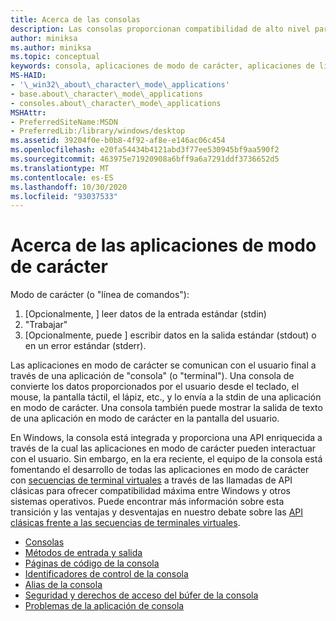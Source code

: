 ```yaml
---
title: Acerca de las consolas
description: Las consolas proporcionan compatibilidad de alto nivel para las aplicaciones de modo de carácter simple que interactúan con el usuario mediante el uso de funciones que leen la entrada estándar y escriben en la salida estándar o en un error estándar.
author: miniksa
ms.author: miniksa
ms.topic: conceptual
keywords: consola, aplicaciones de modo de carácter, aplicaciones de línea de comandos, aplicaciones de terminal, API de consola
MS-HAID:
- '\_win32\_about\_character\_mode\_applications'
- base.about\_character\_mode\_applications
- consoles.about\_character\_mode\_applications
MSHAttr:
- PreferredSiteName:MSDN
- PreferredLib:/library/windows/desktop
ms.assetid: 39204f0e-b0b8-4f92-af8e-e146ac06c454
ms.openlocfilehash: e20fa54434b4121abd3f77ee530945bf9aa590f2
ms.sourcegitcommit: 463975e71920908a6bff9a6a7291ddf3736652d5
ms.translationtype: MT
ms.contentlocale: es-ES
ms.lasthandoff: 10/30/2020
ms.locfileid: "93037533"
---
```

# <a name="about-character-mode-applications"></a>Acerca de las aplicaciones de modo de carácter

Modo de carácter (o "línea de comandos"):

1. \[Opcionalmente, \] leer datos de la entrada estándar (stdin)
2. "Trabajar"
3. \[Opcionalmente, puede \] escribir datos en la salida estándar (stdout) o en un error estándar (stderr).

Las aplicaciones en modo de carácter se comunican con el usuario final a través de una aplicación de "consola" (o "terminal"). Una consola de convierte los datos proporcionados por el usuario desde el teclado, el mouse, la pantalla táctil, el lápiz, etc., y lo envía a la stdin de una aplicación en modo de carácter. Una consola también puede mostrar la salida de texto de una aplicación en modo de carácter en la pantalla del usuario.

En Windows, la consola está integrada y proporciona una API enriquecida a través de la cual las aplicaciones en modo de carácter pueden interactuar con el usuario. Sin embargo, en la era reciente, el equipo de la consola está fomentando el desarrollo de todas las aplicaciones en modo de carácter con [secuencias de terminal virtuales](console-virtual-terminal-sequences.md) a través de las llamadas de API clásicas para ofrecer compatibilidad máxima entre Windows y otros sistemas operativos. Puede encontrar más información sobre esta transición y las ventajas y desventajas en nuestro debate sobre las [API clásicas frente a las secuencias de terminales virtuales](classic-vs-vt.md).

- [Consolas](consoles.md)
- [Métodos de entrada y salida](input-and-output-methods.md)
- [Páginas de código de la consola](console-code-pages.md)
- [Identificadores de control de la consola](console-control-handlers.md)
- [Alias de la consola](console-aliases.md)
- [Seguridad y derechos de acceso del búfer de la consola](console-buffer-security-and-access-rights.md)
- [Problemas de la aplicación de consola](console-application-issues.md)
